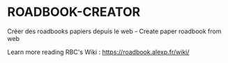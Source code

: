 # ROADBOOK-CREATOR
Créer des roadbooks papiers depuis le web - Create paper roadbook from web

Learn more reading RBC's Wiki : https://roadbook.alexp.fr/wiki/
